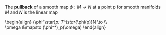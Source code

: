 The **pullback** of a smooth map $\phi: M \to N$ at a point $p$ for smooth manifolds $M$ and $N$ is the linear map

\begin{align}
(\phi^\star)_p: T^\star_{\phi(p)}N \to \\\\\
\omega &\mapsto (\phi^*)_p(\omega)
\end{align}